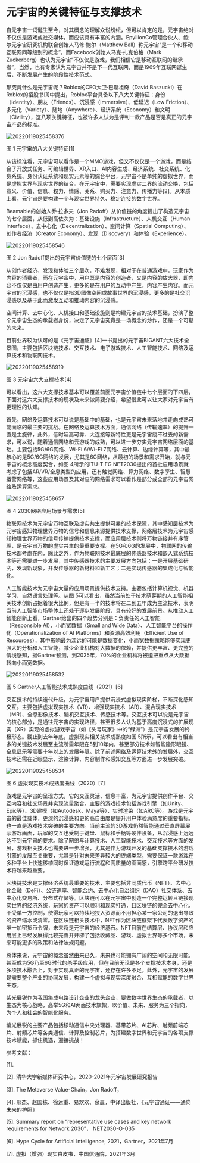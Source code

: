 # 元宇宙的关键特征与支撑技术




自元宇宙一词诞生至今，对其概念的理解众说纷纭，但可以肯定的是，元宇宙绝对不仅仅是游戏或社交媒体，而应该具有丰富的内涵。EpyllionCo管理合伙人、鲍尔元宇宙研究机构联合创始人马修·鲍尔（Matthew Ball）称元宇宙“是一个和移动互联网同等级别的概念”，而Facebook创始人马克·扎克伯格（Mark Zuckerberg）也认为元宇宙“不仅仅是游戏，我们相信它是移动互联网的继承者”，当然，也有专家认为元宇宙并不是下一代互联网，而是1969年互联网诞生后，不断发展产生的阶段性技术范式。

那究竟什么是元宇宙呢？Roblox的CEO大卫·巴斯祖奇（David Baszucki）在Roblox的招股书[1]中提出，Roblox平台具备以下八大关键特征：身份（Identity）、朋友（Friends）、沉浸感（Immersive）、低延迟（Low Friction）、多元化（Variety）、随地（Anywhere）、经济系统（Economy）和文明（Civility），这八项关键特征，也被许多人认为是评判一款产品是否是真正的元宇宙产品的标准。

![20220119025458376](20220119025458376.jpg)

图 1 元宇宙的八大关键特征[1]

从该标准看，元宇宙可以看作是一个MMO游戏，但又不仅仅是一个游戏，而是结合了开放式任务、可编辑世界、XR入口、AI内容生成、经济系统、社交系统、化身系统、身份认证系统和现实元素等的综合平台，元宇宙不是单纯的虚拟世界，而是虚拟世界与现实世界的结合。在元宇宙中，需要实现虚实二界的流动交换，包括意义、价值、信息、权力、情感、关系、购买力、注意力、传播力等[2]。从本质上看，元宇宙是要构建一个与现实世界持久、稳定连接的数字世界。

Beamable的创始人乔·拉多夫（Jon Radoff）从价值链的角度提出了构造元宇宙的七个层面，从低到高依次为：基础设施（Infrastructure）、人机交互（Human Interface）、去中心化（Decentralization）、空间计算（Spatial Computing）、创作者经济（Creator Economy）、发现（Discovery）和体验（Experience）。

![20220119025458546](20220119025458546.png)

图 2 Jon Radoff提出的元宇宙价值链的七个层面[3]

从创作者经济、发现和体验三个层次，不难发现，相对于在普通游戏中，玩家作为内容的消费者，而在元宇宙中，用户既是内容的创造者，又是内容的放大器，即内容不仅仅是由用户创造产生，更多的是在用户的互动中产生，内容产生内容。而元宇宙的沉浸感，也不仅仅是指3D图像空间或故事世界的沉浸感，更多的是社交沉浸感以及基于此而激发互动和推动内容的沉浸感。

空间计算、去中心化、人机接口和基础设施则是构建元宇宙的技术基础，扮演了整个元宇宙生态的承载者身份，决定了元宇宙究竟是一场概念的炒作，还是一个可期的未来。

目前业界较为认可的是《元宇宙通证》[4]一书提出的元宇宙BIGANT六大技术全景图，主要包括区块链技术、交互技术、电子游戏技术、人工智能技术、网络及运算技术和物联网技术。

![20220119025458919](20220119025458919.png)

图 3 元宇宙六大支撑技术[4]

可以看出，这六大支撑技术基本可以覆盖前面元宇宙价值链中七个层面的下四层，下面对这六大支撑技术的现状及未来做简要介绍，希望借此可以让大家对元宇宙有更理性的认知。

首先，网络及运算技术可以说是基础中的基础，也是元宇宙未来落地并走向成熟可能面临的最主要的挑战。在网络及运算技术方面，通信网络（传输速率）的提升一直是主旋律，此外，低时延高可靠、大连接等新特性更是元宇宙绕不过去的新需求，可以说，随着通信网络和云游戏的成熟，可以进一步夯实元宇宙网络层面的基础。主要包括5G/6G网络、Wi-Fi 6/Wi-Fi 7网络、云计算、边缘计算等，其中最核心的是5G/6G网络的发展，尤其是6G网络，从最初的场景和需求开始，就与元宇宙的概念高度契合，如图 4所示的ITU-T FG NET2030提出的首批应用场景就考虑了包括AR/VR/全息类型的应用，还有触觉网络、算力网络、数字孪生、智慧运营网络等，这些应用场景及其对应的网络需求可以看作是部分或全部的元宇宙网络及运算需求。

![20220119025458657](20220119025458657.jpg)

图 4 2030网络应用场景与需求[5]

物联网技术为元宇宙万物互联及虚实共生提供可靠的技术保障，其中感知层技术为元宇宙感知物理世界万物的信号和信息来源提供技术支撑，网络层技术为元宇宙感知物理世界万物的信号传输提供技术支撑，而应用层技术则将万物链接并有序管理，是元宇宙万物的虚实共生的最重要支撑。在5G和6G的发展中，物联网的传输技术都考虑在内，除此之外，作为物联网技术最底层的传感器技术和嵌入式系统技术等还需要进一步发展，其中传感器技术的主要发展方向包括：一是开展基础研究，发现新现象，开发传感器的新材料和新工艺；二是实现传感器的集成化与智能化。

人工智能技术为元宇宙大量的应用场景提供技术支持。主要包括计算机视觉、机器学习、自然语言处理等。从图 5可以看出，虽然当前处于技术萌芽期的人工智能相关技术创新占据着很大比例，但是有一半的技术将在二到五年成为主流技术，表明当前人工智能市场整体上还处于逐步发展阶段，具有较好的发展前景。从推动人工智能创新上看，Gartner给出的四个趋势分别是：负责任的人工智能（Responsible AI）、小而宽数据（Small and Wide Data）、人工智能平台的操作化（Operationalization of AI Platforms）和资源高效利用（Efficient Use of Resources），其中影响最为深远的可能是数据变化，小而宽数据策略能够实现更强大的分析和人工智能，减少企业机构对大数据的依赖，并提供更丰富、更完整的情境感知，据Gartner预测，到2025年，70%的企业机构将被迫把重点从大数据转向小而宽数据。

![20220119025458532](20220119025458532.jpg)

图 5 Gartner人工智能技术成熟度曲线（2021）[6]

交互技术的持续迭代升级，为元宇宙用户提供沉浸式虚拟现实阶梯，不断深化感知交互。主要包括虚拟现实技术（VR）、增强现实技术（AR）、混合现实技术（MR）、全息影像技术、脑机交互技术、传感技术等。交互技术可以说是元宇宙的核心部分，是通往元宇宙的实现路径，甚至很多人认为基于高度沉浸式的扩展现实（XR）实现的虚拟游戏宇宙（如《头号玩家》中的“绿洲”）是元宇宙发展的终极形态。截止到去年年底，虚拟现实相关技术成熟度如图 5所示，可以看出有相当多的关键技术发展至主流所需年限在5到10年内，甚至部分技术如智能隐形眼镜、全息显示等需要十年以上的发展年限。除了前述网络及运算技术外的发展外，交互技术还需在近眼显示、渲染计算、内容制作和感知交互等方面进一步发展突破。

![20220119025458534](20220119025458534.png)

图 6 虚拟现实技术成熟度曲线（2020）[7]

游戏是元宇宙的呈现方式，它的交互灵活、信息丰富，为元宇宙提供创作平台、交互内容和社交场景并实现流量聚合。主要的游戏技术包括游戏引擎（如Unity、Epic等）、3D建模（如Autodesk、Maya等）、实时渲染（如ARC等）。游戏是元宇宙的最佳载体，更深的沉浸感和更的高自由度是提升用户体验满意度的重要指标，也一直是游戏技术突破的主要方向。当前主流的3D游戏仍然智能通过垂直屏幕展示游戏画面，玩家的交互也受制于键盘、鼠标和手柄等硬件设备，从沉浸感上远远达不到元宇宙的要求。除了网络与计算技术、人工智能技术、交互技术等方面的发展，游戏相关技术也需要进一步增强，尤其是作为游戏开发的基础支撑技术的游戏引擎的发展至关重要，尤其是针对未来差异较大的终端类型，需要保证一款游戏在多种平台上快速移植同时保证游戏运行流程和高质量的画面感，引擎跨平台研发技术将越来越重要。

区块链技术是支撑经济系统最重要的技术，主要包括非同质代币（NFT）、去中心化金融（DeFi）、公链速率、智能合约、去中心化自治组织（DAO）社交体系、去中心化交易所、分布式存储等。区块链可以在元宇宙中创造一个完整运转且链接现实世界的经济系统，玩家的资产可以顺利和现实打通，且区块链的完全去中心化，不受单一方控制，使得玩家可以持续地投入资源而不用担心某一家公司的退出导致的资产缩水或清零。在区块链相关技术中，NFT作为区块链框架下代表数字资产的唯一加密货币令牌，未来将是元宇宙的经济基石。NFT目前在结算层、协议层和应用层上已经发展得比较完善并开辟了包括收藏品、游戏、虚拟世界等多个市场，未来可能更多的政策和法律法规问题。

总体来说，元宇宙的概念虽然由来已久，未来也可能拥有广阔的空间和无限可能，甚至成为5G乃至6G时代的杀手级应用，但在目前无论是各个支撑技术本身，还是多项技术融合上，对于实现真正的元宇宙，还存在许多不足。此外，元宇宙的发展是需要整个产业的协同发展，构建一个虚拟与现实深度融合、互相赋能的数字世界生态。

紫光展锐作为我国集成电路设计企业的龙头企业，要做数字世界生态的承载者，以生态为核心战略，高举5G和AI两面技术旗帜，以价值、未来、服务为三个指向，为个人和社会的智能化服务。

紫光展锐的主要产品包括移动通信中央处理器、基带芯片、AI芯片、射频前端芯片、射频芯片等各类通信、计算及控制芯片，为搭建数字世界和元宇宙的各项支撑技术赋能，抓住机遇，迎接挑战！

参考文献：

[1].

[2]. 清华大学新媒体研究中心，2020-2021年元宇宙发展研究报告

[3]. The Metaverse Value-Chain，Jon Radoff，

[4]. 邢杰、赵国栋、徐远重、易欢欢、余晨，中译出版社，《元宇宙通证——通向未来的护照》

[5]. Summary report on “representative use cases and key network requirements for Network 2030”， NET2030-O-035

[6]. Hype Cycle for Artificial Intelligence, 2021，Gartner，2021年7月

[7]. 虚拟（增强）现实白皮书，中国信通院，2021年3月
